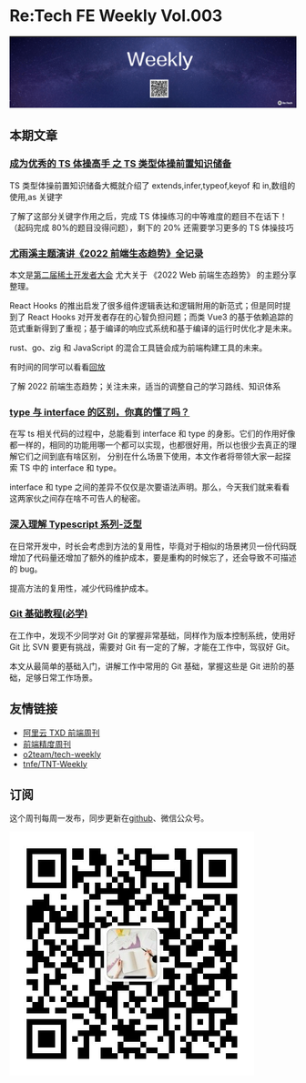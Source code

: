 # Re:Tech FE Weekly Vol.003

![](https://raw.githubusercontent.com/retech-fe/image-hosting/main/img/2022/07/18/16-36-20-925cc871c0a87cbc714147485b6199d4-weekly-642fe2.png)

## 本期文章

### [成为优秀的 TS 体操高手 之 TS 类型体操前置知识储备](https://mp.weixin.qq.com/s/AOzZVxftMYEOfvhSFMV_fQ)

TS 类型体操前置知识储备大概就介绍了 extends,infer,typeof,keyof 和 in,数组的使用,as 关键字

了解了这部分关键字作用之后，完成 TS 体操练习的中等难度的题目不在话下！（起码完成 80%的题目没得问题），剩下的 20% 还需要学习更多的 TS 体操技巧

### [尤雨溪主题演讲《2022 前端生态趋势》全记录](https://juejin.cn/post/7123126028838862862)

本文是[第二届稀土开发者大会](https://conf.juejin.cn/xdc2022) 尤大关于 《2022 Web 前端生态趋势》 的主题分享整理。

React Hooks 的推出启发了很多组件逻辑表达和逻辑附用的新范式；但是同时提到了 React Hooks 对开发者存在的心智负担问题；而类 Vue3 的基于依赖追踪的范式重新得到了重视；基于编译的响应式系统和基于编译的运行时优化才是未来。

rust、go、zig 和 JavaScript 的混合工具链会成为前端构建工具的未来。

有时间的同学可以看看[回放](https://juejin.cn/live/xdc202201)

了解 2022 前端生态趋势；关注未来，适当的调整自己的学习路线、知识体系

### [type 与 interface 的区别，你真的懂了吗？](https://mp.weixin.qq.com/s/mOB95li-tuaswWliGiYZyw)

在写 ts 相关代码的过程中，总能看到 interface 和 type 的身影。它们的作用好像都一样的，相同的功能用哪一个都可以实现，也都很好用，所以也很少去真正的理解它们之间到底有啥区别， 分别在什么场景下使用，本文作者将带领大家一起探索 TS 中的 interface 和 type。

interface 和 type 之间的差异不仅仅是次要语法声明。那么，今天我们就来看看这两家伙之间存在啥不可告人的秘密。

### [深入理解 Typescript 系列-泛型](https://juejin.cn/post/6996479857559339038)

在日常开发中，时长会考虑到方法的复用性，毕竟对于相似的场景拷贝一份代码既增加了代码量还增加了额外的维护成本，要是重构的时候忘了，还会导致不可描述的 bug。

提高方法的复用性，减少代码维护成本。

### [Git 基础教程(必学)](https://mp.weixin.qq.com/s/0mGBRiG-kOa9rNL3qn9vVQ)

在工作中，发现不少同学对 Git 的掌握非常基础，同样作为版本控制系统，使用好 Git 比 SVN 要更有挑战，需要对 Git 有一定的了解，才能在工作中，驾驭好 Git。

本文从最简单的基础入门，讲解工作中常用的 Git 基础，掌握这些是 Git 进阶的基础，足够日常工作场景。

## 友情链接

- [阿里云 TXD 前端周刊](https://github.com/aliyunfe/weekly)
- [前端精度周刊](https://github.com/ascoders/weekly)
- [o2team/tech-weekly]()
- [tnfe/TNT-Weekly](https://github.com/tnfe/TNT-Weekly/)

## 订阅

这个周刊每周一发布，同步更新在[github](https://github.com/retech-fe/weekly)、微信公众号。

![](https://raw.githubusercontent.com/retech-fe/image-hosting/main/img/2022/08/08/11-10-31-00dddeb5e5c7f41d76b8a886daf30c30-qrcode_for_gh_1ab4464eae79_430-173b0f.jpg)
